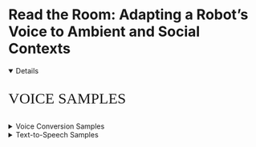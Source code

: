 
# Read  the  Room:  Adapting  a  Robot’s  Voice  to  Ambient  and  Social Contexts
<details open>
<p style="font-family:verdana;font-size:30px">VOICE SAMPLES</p>

<details>
<summary> Voice Conversion Samples</summary>

<li> <font size="+1">Formal Dining</font>
<iframe width="100%" height="100" scrolling="no" frameborder="no" allow="autoplay" src="https://w.soundcloud.com/player/?url=https%3A//api.soundcloud.com/tracks/1220072401%3Fsecret_token%3Ds-WBeLtDrBHxC&color=%23ff5500&auto_play=false&hide_related=false&show_comments=true&show_user=true&show_reposts=false&show_teaser=true&visual=true"></iframe><div style="font-size: 10px; color: #cccccc;line-break: anywhere;word-break: normal;overflow: hidden;white-space: nowrap;text-overflow: ellipsis; font-family: Interstate,Lucida Grande,Lucida Sans Unicode,Lucida Sans,Garuda,Verdana,Tahoma,sans-serif;font-weight: 100;"><a href="https://soundcloud.com/emma-hughson" title="Emma Hughson" target="_blank" style="color: #cccccc; text-decoration: none;">Emma Hughson</a> · <a href="https://soundcloud.com/emma-hughson/overlay1/s-WBeLtDrBHxC" title="O1" target="_blank" style="color: #cccccc; text-decoration: none;">O1</a></div></li>
<li> <font size="+1">Cafe</font>
<iframe width="100%" height="100" scrolling="no" frameborder="no" allow="autoplay" src="https://w.soundcloud.com/player/?url=https%3A//api.soundcloud.com/tracks/1220072395%3Fsecret_token%3Ds-DCOZCKeO7np&color=%23ff5500&auto_play=false&hide_related=false&show_comments=true&show_user=true&show_reposts=false&show_teaser=true&visual=true"></iframe><div style="font-size: 10px; color: #cccccc;line-break: anywhere;word-break: normal;overflow: hidden;white-space: nowrap;text-overflow: ellipsis; font-family: Interstate,Lucida Grande,Lucida Sans Unicode,Lucida Sans,Garuda,Verdana,Tahoma,sans-serif;font-weight: 100;"><a href="https://soundcloud.com/emma-hughson" title="Emma Hughson" target="_blank" style="color: #cccccc; text-decoration: none;">Emma Hughson</a> · <a href="https://soundcloud.com/emma-hughson/overlay2/s-DCOZCKeO7np" title="O2" target="_blank" style="color: #cccccc; text-decoration: none;">O2</a></div></li>

<li> <font size="+1">Lively Restaurant</font>
<iframe width="100%" height="100" scrolling="no" frameborder="no" allow="autoplay" src="https://w.soundcloud.com/player/?url=https%3A//api.soundcloud.com/tracks/1220072392%3Fsecret_token%3Ds-BwsAQRMgsK1&color=%23ff5500&auto_play=false&hide_related=false&show_comments=true&show_user=true&show_reposts=false&show_teaser=true&visual=true"></iframe><div style="font-size: 10px; color: #cccccc;line-break: anywhere;word-break: normal;overflow: hidden;white-space: nowrap;text-overflow: ellipsis; font-family: Interstate,Lucida Grande,Lucida Sans Unicode,Lucida Sans,Garuda,Verdana,Tahoma,sans-serif;font-weight: 100;"><a href="https://soundcloud.com/emma-hughson" title="Emma Hughson" target="_blank" style="color: #cccccc; text-decoration: none;">Emma Hughson</a> · <a href="https://soundcloud.com/emma-hughson/overlay3/s-BwsAQRMgsK1" title="O3" target="_blank" style="color: #cccccc; text-decoration: none;">O3</a></div></li>

<li> <font size="+1">Quiet Bar</font>
<iframe width="100%" height="100" scrolling="no" frameborder="no" allow="autoplay" src="https://w.soundcloud.com/player/?url=https%3A//api.soundcloud.com/tracks/1220072380%3Fsecret_token%3Ds-eAlXeGmoVUN&color=%23ff5500&auto_play=false&hide_related=false&show_comments=true&show_user=true&show_reposts=false&show_teaser=true&visual=true"></iframe><div style="font-size: 10px; color: #cccccc;line-break: anywhere;word-break: normal;overflow: hidden;white-space: nowrap;text-overflow: ellipsis; font-family: Interstate,Lucida Grande,Lucida Sans Unicode,Lucida Sans,Garuda,Verdana,Tahoma,sans-serif;font-weight: 100;"><a href="https://soundcloud.com/emma-hughson" title="Emma Hughson" target="_blank" style="color: #cccccc; text-decoration: none;">Emma Hughson</a> · <a href="https://soundcloud.com/emma-hughson/overlay4/s-eAlXeGmoVUN" title="O4" target="_blank" style="color: #cccccc; text-decoration: none;">O4</a></div></li>

<li> <font size="+1">Noisy Bar</font>
<iframe width="100%" height="100" scrolling="no" frameborder="no" allow="autoplay" src="https://w.soundcloud.com/player/?url=https%3A//api.soundcloud.com/tracks/1220072374%3Fsecret_token%3Ds-60jqs1ItEGI&color=%23ff5500&auto_play=false&hide_related=false&show_comments=true&show_user=true&show_reposts=false&show_teaser=true&visual=true"></iframe><div style="font-size: 10px; color: #cccccc;line-break: anywhere;word-break: normal;overflow: hidden;white-space: nowrap;text-overflow: ellipsis; font-family: Interstate,Lucida Grande,Lucida Sans Unicode,Lucida Sans,Garuda,Verdana,Tahoma,sans-serif;font-weight: 100;"><a href="https://soundcloud.com/emma-hughson" title="Emma Hughson" target="_blank" style="color: #cccccc; text-decoration: none;">Emma Hughson</a> · <a href="https://soundcloud.com/emma-hughson/overlay5/s-60jqs1ItEGI" title="O5" target="_blank" style="color: #cccccc; text-decoration: none;">O5</a></div></li>

<li> <font size="+1">Night Club</font>
<iframe width="100%" height="100" scrolling="no" frameborder="no" allow="autoplay" src="https://w.soundcloud.com/player/?url=https%3A//api.soundcloud.com/tracks/1220072368%3Fsecret_token%3Ds-DbZHSUjynkr&color=%23ff5500&auto_play=false&hide_related=false&show_comments=true&show_user=true&show_reposts=false&show_teaser=true&visual=true"></iframe><div style="font-size: 10px; color: #cccccc;line-break: anywhere;word-break: normal;overflow: hidden;white-space: nowrap;text-overflow: ellipsis; font-family: Interstate,Lucida Grande,Lucida Sans Unicode,Lucida Sans,Garuda,Verdana,Tahoma,sans-serif;font-weight: 100;"><a href="https://soundcloud.com/emma-hughson" title="Emma Hughson" target="_blank" style="color: #cccccc; text-decoration: none;">Emma Hughson</a> · <a href="https://soundcloud.com/emma-hughson/overlay6/s-DbZHSUjynkr" title="O6" target="_blank" style="color: #cccccc; text-decoration: none;">O6</a></div></li>
</ul>
</details>
<details>
<summary> Text-to-Speech Samples</summary>
</details>
</details>